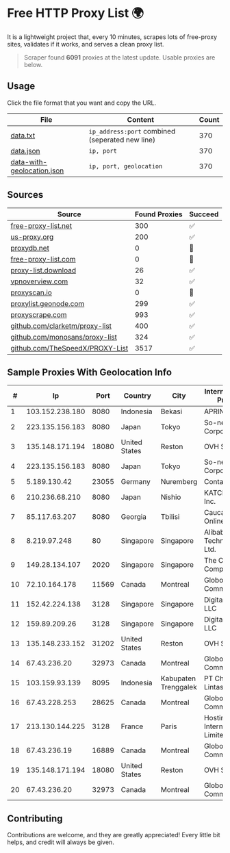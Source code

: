 
# Free HTTP Proxy List 🌍

It is a lightweight project that, every 10 minutes, scrapes lots of free-proxy sites, validates if it works, and serves a clean proxy list.


> Scraper found **6091** proxies at the latest update. Usable proxies are below.

## Usage

Click the file format that you want and copy the URL.


|File|Content|Count|
|----|-------|-----|
|[data.txt](https://raw.githubusercontent.com/themiralay/Proxy-List-World/master/data.txt)|`ip_address:port` combined (seperated new line)|370|
|[data.json](https://raw.githubusercontent.com/themiralay/Proxy-List-World/master/data.json)|`ip, port`|370|
|[data-with-geolocation.json](https://raw.githubusercontent.com/themiralay/Proxy-List-World/master/data-with-geolocation.json)|`ip, port, geolocation`|370|

## Sources

|Source|Found Proxies|Succeed|
|------|-------------|-------|
|[free-proxy-list.net](https://free-proxy-list.net)|300|✅|
|[us-proxy.org](https://www.us-proxy.org)|200|✅|
|[proxydb.net](http://proxydb.net)|0|🚫|
|[free-proxy-list.com](https://free-proxy-list.com/?page=&port=&type%5B%5D=http&type%5B%5D=https&up_time=0&search=Search)|0|🚫|
|[proxy-list.download](https://www.proxy-list.download/HTTP)|26|✅|
|[vpnoverview.com](https://vpnoverview.com/privacy/anonymous-browsing/free-proxy-servers)|32|✅|
|[proxyscan.io](https://www.proxyscan.io)|0|🚫|
|[proxylist.geonode.com](https://proxylist.geonode.com/api/proxy-list?limit=300&page=1&sort_by=lastChecked&sort_type=desc&protocols=http,https)|299|✅|
|[proxyscrape.com](https://api.proxyscrape.com/v2/?request=displayproxies&protocol=http&timeout=10000&country=all&ssl=all&anonymity=all)|993|✅|
|[github.com/clarketm/proxy-list](https://raw.githubusercontent.com/clarketm/proxy-list/master/proxy-list-raw.txt)|400|✅|
|[github.com/monosans/proxy-list](https://raw.githubusercontent.com/monosans/proxy-list/main/proxies/http.txt)|324|✅|
|[github.com/TheSpeedX/PROXY-List](https://raw.githubusercontent.com/TheSpeedX/PROXY-List/master/http.txt)|3517|✅|


## Sample Proxies With Geolocation Info

|#|Ip|Port|Country|City|Internet Service Provider|
|-|--|----|-------|----|-------------------------|
|1|103.152.238.180|8080|Indonesia|Bekasi|APRIN|
|2|223.135.156.183|8080|Japan|Tokyo|So-net Corporation|
|3|135.148.171.194|18080|United States|Reston|OVH SAS|
|4|223.135.156.183|8080|Japan|Tokyo|So-net Corporation|
|5|5.189.130.42|23055|Germany|Nuremberg|Contabo GmbH|
|6|210.236.68.210|8080|Japan|Nishio|KATCH Network Inc.|
|7|85.117.63.207|8080|Georgia|Tbilisi|Caucasus Online Ltd.|
|8|8.219.97.248|80|Singapore|Singapore|Alibaba (US) Technology Co., Ltd.|
|9|149.28.134.107|2020|Singapore|Singapore|The Constant Company|
|10|72.10.164.178|11569|Canada|Montreal|GloboTech Communications|
|11|152.42.224.138|3128|Singapore|Singapore|DigitalOcean, LLC|
|12|159.89.209.26|3128|Singapore|Singapore|DigitalOcean, LLC|
|13|135.148.233.152|31202|United States|Reston|OVH SAS|
|14|67.43.236.20|32973|Canada|Montreal|GloboTech Communications|
|15|103.159.93.139|8095|Indonesia|Kabupaten Trenggalek|PT Chandela Lintas Media|
|16|67.43.228.253|28625|Canada|Montreal|GloboTech Communications|
|17|213.130.144.225|3128|France|Paris|Hostinger International Limited|
|18|67.43.236.19|16889|Canada|Montreal|GloboTech Communications|
|19|135.148.171.194|18080|United States|Reston|OVH SAS|
|20|67.43.236.20|32973|Canada|Montreal|GloboTech Communications|



## Contributing

Contributions are welcome, and they are greatly appreciated! Every
little bit helps, and credit will always be given.

